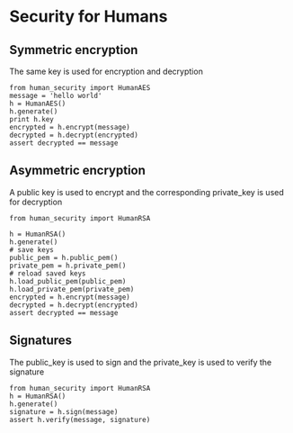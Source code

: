 # Security for Humans


## Symmetric encryption

The same key is used for encryption and decryption

```
from human_security import HumanAES
message = 'hello world'
h = HumanAES()
h.generate()
print h.key 
encrypted = h.encrypt(message)
decrypted = h.decrypt(encrypted)
assert decrypted == message
```


## Asymmetric encryption

A public key is used to encrypt and the corresponding private_key is used for decryption

```
from human_security import HumanRSA

h = HumanRSA()
h.generate()
# save keys
public_pem = h.public_pem()
private_pem = h.private_pem()
# reload saved keys
h.load_public_pem(public_pem)
h.load_private_pem(private_pem)
encrypted = h.encrypt(message)
decrypted = h.decrypt(encrypted)
assert decrypted == message
```

## Signatures

The public_key is used to sign and the private_key is used to verify the signature

```
from human_security import HumanRSA
h = HumanRSA()
h.generate()
signature = h.sign(message)
assert h.verify(message, signature)
```

